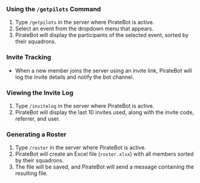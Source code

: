 ### Using the `/getpilots` Command

1. Type `/getpilots` in the server where PirateBot is active.
2. Select an event from the dropdown menu that appears.
3. PirateBot will display the participants of the selected event, sorted by their squadrons.

### Invite Tracking

- When a new member joins the server using an invite link, PirateBot will log the invite details and notify the bot channel.

### Viewing the Invite Log

1. Type `/invitelog` in the server where PirateBot is active.
2. PirateBot will display the last 10 invites used, along with the invite code, referrer, and user.

### Generating a Roster

1. Type `/roster` in the server where PirateBot is active.
2. PirateBot will create an Excel file (`roster.xlsx`) with all members sorted by their squadrons.
3. The file will be saved, and PirateBot will send a message containing the resulting file.

